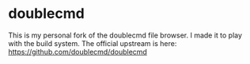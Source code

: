 doublecmd
=========

This is my personal fork of the doublecmd file browser.
I made it to play with the build system.
The official upstream is here: https://github.com/doublecmd/doublecmd 

